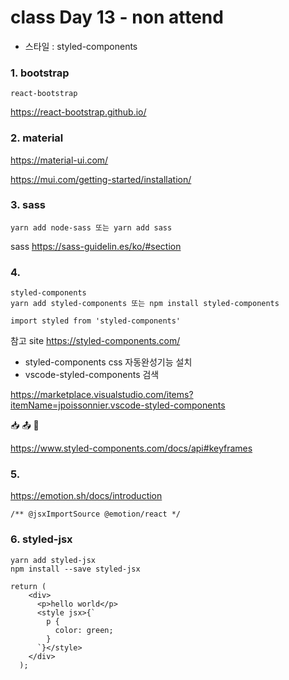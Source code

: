 # class Day 13 - non attend
- 스타일 : styled-components

### 1. bootstrap
```
react-bootstrap
```
https://react-bootstrap.github.io/



### 2. material

https://material-ui.com/

https://mui.com/getting-started/installation/


### 3. sass
```
yarn add node-sass 또는 yarn add sass
```

sass
https://sass-guidelin.es/ko/#section


### 4.
```
styled-components
yarn add styled-components 또는 npm install styled-components​

import styled from 'styled-components'﻿
```

참고 site
https://styled-components.com/

- styled-components css 자동완성기능 설치
- vscode-styled-components 검색

https://marketplace.visualstudio.com/items?itemName=jpoissonnier.vscode-styled-components

📥 
📤
🎩


https://www.styled-components.com/docs/api#keyframes


### 5.

https://emotion.sh/docs/introduction

```
/** @jsxImportSource @emotion/react */
```

### 6. styled-jsx
```
yarn add styled-jsx
npm install --save styled-jsx
```

```
return (
    <div>
      <p>hello world</p>
      <style jsx>{`
        p {
          color: green;
        }
      `}</style>
    </div>
  );
```
